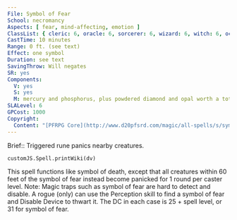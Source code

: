 ```yaml
---
File: Symbol of Fear
School: necromancy
Aspects: [ fear, mind-affecting, emotion ]
ClassList: { cleric: 6, oracle: 6, sorcerer: 6, wizard: 6, witch: 6, occultist: 4 }
CastTime: 10 minutes
Range: 0 ft. (see text)
Effect: one symbol
Duration: see text
SavingThrow: Will negates
SR: yes
Components:
  V: yes
  S: yes
  M: mercury and phosphorus, plus powdered diamond and opal worth a total of 1,000 gp
SLALevel: 6
GPCost: 1000
Copyright:
  Content: "[PFRPG Core](http://www.d20pfsrd.com/magic/all-spells/s/symbol-of-fear)"
---
```

Brief:: Triggered rune panics nearby creatures.

```dataviewjs
customJS.Spell.printWiki(dv)
```

This spell functions like symbol of death, except that all creatures within 60 feet of the symbol of fear instead become panicked for 1 round per caster level.  Note: Magic traps such as symbol of fear are hard to detect and disable. A rogue (only) can use the Perception skill to find a symbol of fear and Disable Device to thwart it. The DC in each case is 25 + spell level, or 31 for symbol of fear.

